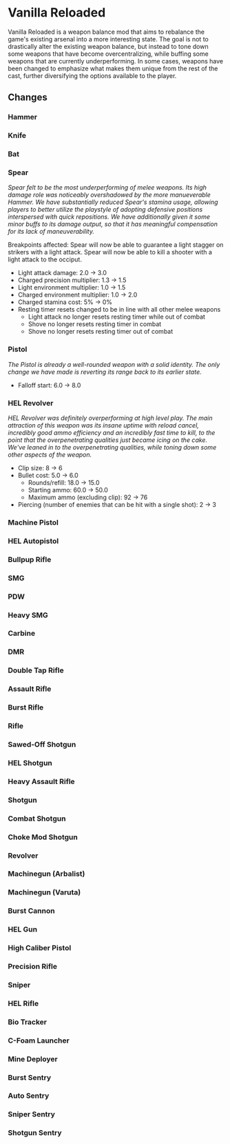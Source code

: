 # Vanilla Reloaded

Vanilla Reloaded is a weapon balance mod that aims to rebalance the game's existing arsenal into a more interesting state. The goal is not to drastically alter the existing weapon balance, but instead to tone down some weapons that have become overcentralizing, while buffing some weapons that are currently underperforming. In some cases, weapons have been changed to emphasize what makes them unique from the rest of the cast, further diversifying the options available to the player.

## Changes

### Hammer

### Knife

### Bat

### Spear

*Spear felt to be the most underperforming of melee weapons. Its high damage role was noticeably overshadowed by the more manueverable Hammer. We have substantially reduced Spear's stamina usage, allowing players to better utilize the playstyle of adopting defensive positions interspersed with quick repositions. We have additionally given it some minor buffs to its damage output, so that it has meaningful compensation for its lack of maneuverability.*

Breakpoints affected: Spear will now be able to guarantee a light stagger on strikers with a light attack. Spear will now be able to kill a shooter with a light attack to the occiput.

-   Light attack damage: 2.0 -> 3.0
-   Charged precision multiplier: 1.3 -> 1.5
-   Light environment multiplier: 1.0 -> 1.5
-   Charged environment multiplier: 1.0 -> 2.0
-   Charged stamina cost: 5% -> 0%
-   Resting timer resets changed to be in line with all other melee weapons
    -   Light attack no longer resets resting timer while out of combat
    -   Shove no longer resets resting timer in combat
    -   Shove no longer resets resting timer out of combat

### Pistol

*The Pistol is already a well-rounded weapon with a solid identity. The only change we have made is reverting its range back to its earlier state.*

-   Falloff start: 6.0 -> 8.0

### HEL Revolver

*HEL Revolver was definitely overperforming at high level play. The main attraction of this weapon was its insane uptime with reload cancel, incredibly good ammo efficiency and an incredibly fast time to kill, to the point that the overpenetrating qualities just became icing on the cake. We've leaned in to the overpenetrating qualities, while toning down some other aspects of the weapon.*

-   Clip size: 8 -> 6
-   Bullet cost: 5.0 -> 6.0
    -   Rounds/refill: 18.0 -> 15.0
    -   Starting ammo: 60.0 -> 50.0
    -   Maximum ammo (excluding clip): 92 -> 76
-   Piercing (number of enemies that can be hit with a single shot): 2 -> 3

### Machine Pistol

### HEL Autopistol

### Bullpup Rifle

### SMG

### PDW

### Heavy SMG

### Carbine

### DMR

### Double Tap Rifle

### Assault Rifle

### Burst Rifle

### Rifle

### Sawed-Off Shotgun

### HEL Shotgun

### Heavy Assault Rifle

### Shotgun

### Combat Shotgun

### Choke Mod Shotgun

### Revolver

### Machinegun (Arbalist)

### Machinegun (Varuta)

### Burst Cannon

### HEL Gun

### High Caliber Pistol

### Precision Rifle

### Sniper

### HEL Rifle

### Bio Tracker

### C-Foam Launcher

### Mine Deployer

### Burst Sentry

### Auto Sentry

### Sniper Sentry

### Shotgun Sentry

